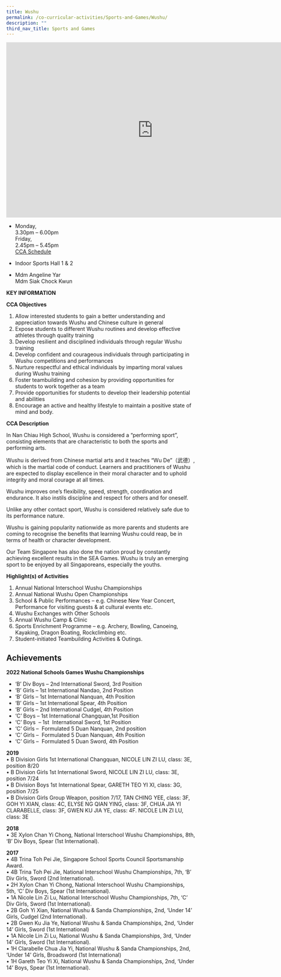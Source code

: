 ```yaml
---
title: Wushu
permalink: /co-curricular-activities/Sports-and-Games/Wushu/
description: ""
third_nav_title: Sports and Games
---
```

<iframe allowfullscreen="true" height="467" width="780" frameborder="0" src="https://docs.google.com/presentation/d/e/2PACX-1vRCfc6x5PzsvZEu-RCdZb5rFzed0Lr6Q43jryXthJiONqptkl6qLcKGneHdAoDcUhSpicBvhax64KLy/embed?start=true&amp;loop=true&amp;delayms=5000"></iframe>

*   Monday,  
    3.30pm – 6.00pm  
    Friday,  
    2.45pm – 5.45pm<br>
[CCA Schedule](https://drive.google.com/drive/folders/144U8xPQCm4oY06dXSjfz7PRYYTxjcfOT)


*   Indoor Sports Hall 1 &amp; 2  
   
*   Mdm Angeline Yar  
    Mdm Siak Chock Kwun
		
**KEY INFORMATION**

**CCA Objectives**

1.  Allow interested students to gain a better understanding and appreciation towards Wushu and Chinese culture in general
2.  Expose students to different Wushu routines and develop effective athletes through quality training
3.  Develop resilient and disciplined individuals through regular Wushu training
4.  Develop confident and courageous individuals through participating in Wushu competitions and performances
5.  Nurture respectful and ethical individuals by imparting moral values during Wushu training
6.  Foster teambuilding and cohesion by providing opportunities for students to work together as a team
7.  Provide opportunities for students to develop their leadership potential and abilities
8.  Encourage an active and healthy lifestyle to maintain a positive state of mind and body.

**CCA Description**

In Nan Chiau High School, Wushu is considered a “performing sport”, consisting elements that are characteristic to both the sports and performing arts.

Wushu is derived from Chinese martial arts and it teaches “Wu De”（武德）, which is the martial code of conduct. Learners and practitioners of Wushu are expected to display excellence in their moral character and to uphold integrity and moral courage at all times.

  

Wushu improves one’s flexibility, speed, strength, coordination and endurance. It also instils discipline and respect for others and for oneself.

  

Unlike any other contact sport, Wushu is considered relatively safe due to its performance nature.

  

Wushu is gaining popularity nationwide as more parents and students are coming to recognise the benefits that learning Wushu could reap, be in terms of health or character development.

  

Our Team Singapore has also done the nation proud by constantly achieving excellent results in the SEA Games. Wushu is truly an emerging sport to be enjoyed by all Singaporeans, especially the youths.


**Highlight(s) of Activities**

1.  Annual National Interschool Wushu Championships
2.  Annual National Wushu Open Championships
3.  School &amp; Public Performances – e.g. Chinese New Year Concert, Performance for visiting guests &amp; at cultural events etc.
4.  Wushu Exchanges with Other Schools
5.  Annual Wushu Camp &amp; Clinic
6.  Sports Enrichment Programme – e.g. Archery, Bowling, Canoeing, Kayaking, Dragon Boating, Rockclimbing etc.
7.  Student-initiated Teambuilding Activities &amp; Outings.


Achievements
------------

**2022 National Schools Games Wushu Championships**&nbsp;<br>
*   ‘B’ Div Boys – 2nd International Sword, 3rd Position
*   ‘B’ Girls – 1st International Nandao, 2nd Position
*   ‘B’ Girls – 1st International Nanquan, 4th Position
*   ‘B’ Girls – 1st International Spear, 4th Position
*   ‘B’ Girls – 2nd International Cudgel, 4th Position
*   ‘C’ Boys – 1st International Changquan,1st Position
*   ‘C’ Boys &nbsp;– 1st&nbsp; International Sword, 1st Position
*   ‘C’ Girls –&nbsp; Formulated 5 Duan Nanquan, 2nd position
*   ‘C’ Girls –&nbsp; Formulated 5 Duan Nanquan, 4th Position
*   ‘C’ Girls –&nbsp; Formulated 5 Duan Sword, 4th Position

  

**2019**<br>
• B Division Girls 1st International Changquan, NICOLE LIN ZI LU, class: 3E, position 8/20<br>
• B Division Girls 1st International Sword, NICOLE LIN ZI LU, class: 3E, position 7/24<br>
• B Division Boys 1st International Spear, GARETH TEO YI XI, class: 3G, position 7/25<br>
• B Division Girls Group Weapon, position 7/17, TAN CHING YEE, class: 3F, GOH YI XIAN, class: 4C, ELYSE NG QIAN YING, class: 3F, CHUA JIA YI CLARABELLE, class: 3F, GWEN KU JIA YE, class: 4F. NICOLE LIN ZI LU, class: 3E

  

**2018**<br>
• 3E Xylon Chan Yi Chong, National Interschool Wushu Championships, 8th, ‘B’ Div Boys, Spear (1st International).

**2017**<br>
• 4B Trina Toh Pei Jie, Singapore School Sports Council Sportsmanship Award.<br>
• 4B Trina Toh Pei Jie, National Interschool Wushu Championships, 7th, ‘B’ Div Girls, Sword (2nd International).<br>
• 2H Xylon Chan Yi Chong, National Interschool Wushu Championships, 5th, ‘C’ Div Boys, Spear (1st International).<br>
• 1A Nicole Lin Zi Lu, National Interschool Wushu Championships, 7th, ‘C’ Div Girls, Sword (1st International).<br>
• 2B Goh Yi Xian, National Wushu &amp; Sanda Championships, 2nd, ‘Under 14’ Girls, Cudgel (2nd International).<br>
• 2B Gwen Ku Jia Ye, National Wushu &amp; Sanda Championships, 2nd, ‘Under 14’ Girls, Sword (1st International)<br>
• 1A Nicole Lin Zi Lu, National Wushu &amp; Sanda Championships, 3rd, ‘Under 14’ Girls, Sword (1st International).<br>
• 1H Clarabelle Chua Jia Yi, National Wushu &amp; Sanda Championships, 2nd, ‘Under 14’ Girls, Broadsword (1st International)<br>
• 1H Gareth Teo Yi Xi, National Wushu &amp; Sanda Championships, 2nd, ‘Under 14’ Boys, Spear (1st International).